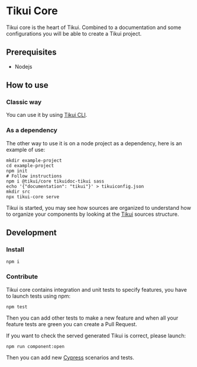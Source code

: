 # Tikui Core

Tikui core is the heart of Tikui. Combined to a documentation and some configurations you will be able to create a Tikui project.

## Prerequisites

* Nodejs

## How to use

### Classic way

You can use it by using [Tikui CLI](https://www.github.com/tikui/tikui-cli).

### As a dependency

The other way to use it is on a node project as a dependency, here is an example of use:

```shell
mkdir example-project
cd example-project
npm init
# Follow instructions
npm i @tikui/core tikuidoc-tikui sass
echo '{"documentation": "tikui"}' > tikuiconfig.json
mkdir src
npx tikui-core serve
```

Tikui is started, you may see how sources are organized to understand how to organize your components by looking at the [Tikui](https://www.github.com/tikui/tikui) sources structure.

## Development

### Install

```shell
npm i
```

### Contribute

Tikui core contains integration and unit tests to specify features, you have to launch tests using npm:

```shell
npm test
```

Then you can add other tests to make a new feature and when all your feature tests are green you can create a Pull Request.

If you want to check the served generated Tikui is correct, please launch:

```shell
npm run component:open
```
Then you can add new [Cypress](https://www.cypress.io/) scenarios and tests.
